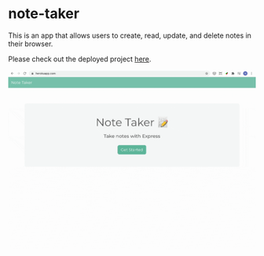 # note-taker

This is an app that allows users to create, read, update, and delete notes in their browser.

Please check out the deployed project [here](https://fierce-fjord-80494.herokuapp.com/notes).

![usage gif](img/note_taker.gif)